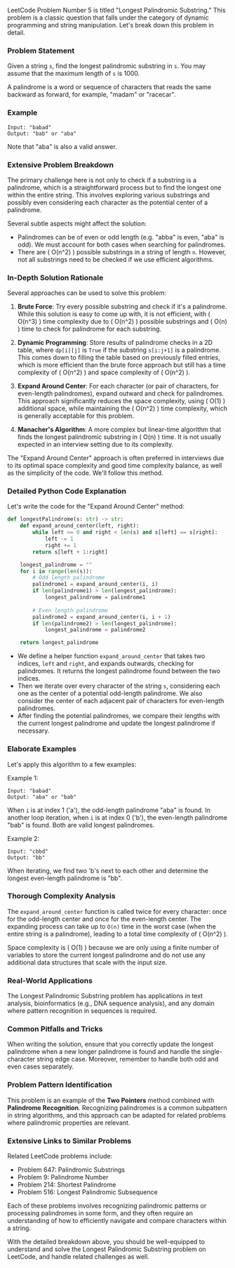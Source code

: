 LeetCode Problem Number 5 is titled "Longest Palindromic Substring." This problem is a classic question that falls under the category of dynamic programming and string manipulation. Let's break down this problem in detail.

### Problem Statement

Given a string `s`, find the longest palindromic substring in `s`. You may assume that the maximum length of `s` is 1000.

A palindrome is a word or sequence of characters that reads the same backward as forward, for example, "madam" or "racecar".

### Example

```
Input: "babad"
Output: "bab" or "aba"
```

Note that "aba" is also a valid answer.

### Extensive Problem Breakdown

The primary challenge here is not only to check if a substring is a palindrome, which is a straightforward process but to find the longest one within the entire string. This involves exploring various substrings and possibly even considering each character as the potential center of a palindrome.

Several subtle aspects might affect the solution:
- Palindromes can be of even or odd length (e.g. "abba" is even, "aba" is odd). We must account for both cases when searching for palindromes.
- There are \( O(n^2) \) possible substrings in a string of length `n`. However, not all substrings need to be checked if we use efficient algorithms.

### In-Depth Solution Rationale

Several approaches can be used to solve this problem:

1. **Brute Force**:
   Try every possible substring and check if it's a palindrome. While this solution is easy to come up with, it is not efficient, with \( O(n^3) \) time complexity due to \( O(n^2) \) possible substrings and \( O(n) \) time to check for palindrome for each substring.

2. **Dynamic Programming**:
   Store results of palindrome checks in a 2D table, where `dp[i][j]` is `True` if the substring `s[i:j+1]` is a palindrome. This comes down to filling the table based on previously filled entries, which is more efficient than the brute force approach but still has a time complexity of \( O(n^2) \) and space complexity of \( O(n^2) \). 

3. **Expand Around Center**:
   For each character (or pair of characters, for even-length palindromes), expand outward and check for palindromes. This approach significantly reduces the space complexity, using \( O(1) \) additional space, while maintaining the \( O(n^2) \) time complexity, which is generally acceptable for this problem.

4. **Manacher's Algorithm**:
   A more complex but linear-time algorithm that finds the longest palindromic substring in \( O(n) \) time. It is not usually expected in an interview setting due to its complexity.

The "Expand Around Center" approach is often preferred in interviews due to its optimal space complexity and good time complexity balance, as well as the simplicity of the code. We'll follow this method.

### Detailed Python Code Explanation

Let's write the code for the "Expand Around Center" method:

```python
def longestPalindrome(s: str) -> str:
    def expand_around_center(left, right):
        while left >= 0 and right < len(s) and s[left] == s[right]:
            left -= 1
            right += 1
        return s[left + 1:right]

    longest_palindrome = ""
    for i in range(len(s)):
        # Odd length palindrome
        palindrome1 = expand_around_center(i, i)
        if len(palindrome1) > len(longest_palindrome):
            longest_palindrome = palindrome1
        
        # Even length palindrome
        palindrome2 = expand_around_center(i, i + 1)
        if len(palindrome2) > len(longest_palindrome):
            longest_palindrome = palindrome2

    return longest_palindrome
```

- We define a helper function `expand_around_center` that takes two indices, `left` and `right`, and expands outwards, checking for palindromes. It returns the longest palindrome found between the two indices.
- Then we iterate over every character of the string `s`, considering each one as the center of a potential odd-length palindrome. We also consider the center of each adjacent pair of characters for even-length palindromes.
- After finding the potential palindromes, we compare their lengths with the current longest palindrome and update the longest palindrome if necessary.

### Elaborate Examples

Let's apply this algorithm to a few examples:

Example 1:
```
Input: "babad"
Output: "aba" or "bab"
```
When `i` is at index 1 ('a'), the odd-length palindrome "aba" is found. In another loop iteration, when `i` is at index 0 ('b'), the even-length palindrome "bab" is found. Both are valid longest palindromes.

Example 2:
```
Input: "cbbd"
Output: "bb"
```
When iterating, we find two 'b's next to each other and determine the longest even-length palindrome is "bb".

### Thorough Complexity Analysis

The `expand_around_center` function is called twice for every character: once for the odd-length center and once for the even-length center. The expanding process can take up to `O(n)` time in the worst case (when the entire string is a palindrome), leading to a total time complexity of \( O(n^2) \).

Space complexity is \( O(1) \) because we are only using a finite number of variables to store the current longest palindrome and do not use any additional data structures that scale with the input size.

### Real-World Applications

The Longest Palindromic Substring problem has applications in text analysis, bioinformatics (e.g., DNA sequence analysis), and any domain where pattern recognition in sequences is required.

### Common Pitfalls and Tricks

When writing the solution, ensure that you correctly update the longest palindrome when a new longer palindrome is found and handle the single-character string edge case. Moreover, remember to handle both odd and even cases separately.

### Problem Pattern Identification

This problem is an example of the **Two Pointers** method combined with **Palindrome Recognition**. Recognizing palindromes is a common subpattern in string algorithms, and this approach can be adapted for related problems where palindromic properties are relevant.

### Extensive Links to Similar Problems

Related LeetCode problems include:
- Problem 647: Palindromic Substrings
- Problem 9: Palindrome Number
- Problem 214: Shortest Palindrome
- Problem 516: Longest Palindromic Subsequence

Each of these problems involves recognizing palindromic patterns or processing palindromes in some form, and they often require an understanding of how to efficiently navigate and compare characters within a string.

With the detailed breakdown above, you should be well-equipped to understand and solve the Longest Palindromic Substring problem on LeetCode, and handle related challenges as well.